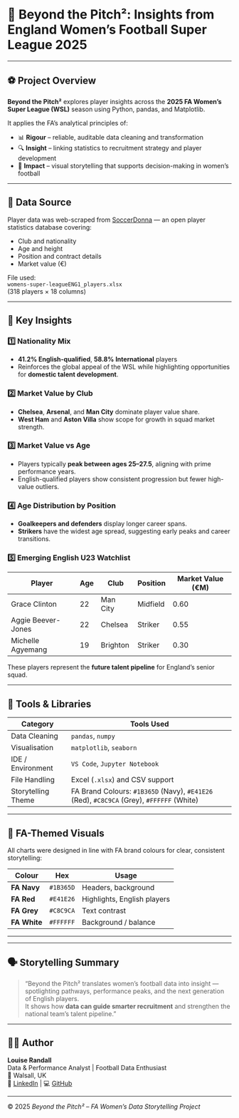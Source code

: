 # 🏴 Beyond the Pitch²: Insights from England Women’s Football Super League 2025

---

## ⚽ Project Overview

**Beyond the Pitch²** explores player insights across the **2025 FA Women’s Super League (WSL)** season using Python, pandas, and Matplotlib.  

It applies the FA’s analytical principles of:
- 📊 **Rigour** – reliable, auditable data cleaning and transformation  
- 🔍 **Insight** – linking statistics to recruitment strategy and player development  
- 🎯 **Impact** – visual storytelling that supports decision-making in women’s football

---

## 📁 Data Source

Player data was web-scraped from [SoccerDonna](https://www.soccerdonna.de) — an open player statistics database covering:
- Club and nationality
- Age and height
- Position and contract details
- Market value (€)

File used:  
`womens-super-leagueENG1_players.xlsx`  
(318 players × 18 columns)

---

## 🧠 Key Insights

### 1️⃣ Nationality Mix
- **41.2% English-qualified**, **58.8% International** players  
- Reinforces the global appeal of the WSL while highlighting opportunities for **domestic talent development**.

### 2️⃣ Market Value by Club
- **Chelsea**, **Arsenal**, and **Man City** dominate player value share.  
- **West Ham** and **Aston Villa** show scope for growth in squad market strength.

### 3️⃣ Market Value vs Age
- Players typically **peak between ages 25–27.5**, aligning with prime performance years.  
- English-qualified players show consistent progression but fewer high-value outliers.

### 4️⃣ Age Distribution by Position
- **Goalkeepers and defenders** display longer career spans.  
- **Strikers** have the widest age spread, suggesting early peaks and career transitions.

### 5️⃣ Emerging English U23 Watchlist
| Player | Age | Club | Position | Market Value (€M) |
|--------|-----|-------|-----------|------------------|
| Grace Clinton | 22 | Man City | Midfield | 0.60 |
| Aggie Beever-Jones | 22 | Chelsea | Striker | 0.55 |
| Michelle Agyemang | 19 | Brighton | Striker | 0.30 |

These players represent the **future talent pipeline** for England’s senior squad.

---

## 🧰 Tools & Libraries

| Category | Tools Used |
|-----------|-------------|
| Data Cleaning | `pandas`, `numpy` |
| Visualisation | `matplotlib`, `seaborn` |
| IDE / Environment | `VS Code`, `Jupyter Notebook` |
| File Handling | Excel (`.xlsx`) and CSV support |
| Storytelling Theme | FA Brand Colours: `#1B365D` (Navy), `#E41E26` (Red), `#C8C9CA` (Grey), `#FFFFFF` (White) |

---

## 🎨 FA-Themed Visuals

All charts were designed in line with FA brand colours for clear, consistent storytelling:

| Colour | Hex | Usage |
|--------|------|--------|
| **FA Navy** | `#1B365D` | Headers, background |
| **FA Red** | `#E41E26` | Highlights, English players |
| **FA Grey** | `#C8C9CA` | Text contrast |
| **FA White** | `#FFFFFF` | Background / balance |

---

---

## 🗣️ Storytelling Summary

> “Beyond the Pitch² translates women’s football data into insight — spotlighting pathways, performance peaks, and the next generation of English players.  
> It shows how **data can guide smarter recruitment** and strengthen the national team’s talent pipeline.”

---

## 👩‍💻 Author

**Louise Randall**  
Data & Performance Analyst | Football Data Enthusiast  
📍 Walsall, UK  
🔗 [LinkedIn](https://www.linkedin.com/in/louise-randall) | 💻 [GitHub](https://github.com/)  

---

© 2025 *Beyond the Pitch² – FA Women’s Data Storytelling Project*


